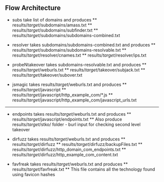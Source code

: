 ## Flow Architecture

* subs take list of domains and produces
** results/_target_/subdomains/amass.txt
** results/_target_/subdomains/subfinder.txt
** results/_target_/subdomains/subdomains-combined.txt

* resolver takes subdomains/subdomains-combined.txt and produces
** results/_target_/subdomains/subdomains-resolvable.txt
** results/_target_/resolver/cnames.txt
** results/_target_/resolver/ips.txt

* probeNtakeover takes subdomains-resolvable.txt and produces
** results/_target_/weburls.txt
** results/_target_/takeover/subjack.txt
** results/_target_/takeover/subover.txt

* jsmagic takes results/_target_/weburls.txt and produces
** results/_target_/javascript
** results/_target_/javascript/http_example_com/*.js
** results/_target_/javascript/http_example_com/javascript_urls.txt
***

* endpoints takes results/_target_/weburls.txt and produces
** results/_target_/javascript/endpoints.txt
** Also produce results/_target_/stko/ folder - burl input for checking second level takeover

* dirfuzz takes results/_target_/weburls.txt and produces
** results/_target_/dirfuzz
** results/_target_/dirfuzz/backupFiles.txt
** results/_target_/dirfuzz/http_domain_com_endpoints.txt
** results/_target_/dirfuzz/http_example_com_content.txt

* favfreak takes results/_target_/weburls.txt and produces 
** results/_target_/favfreak.txt
** This file contains all the technology found using favicon hashes